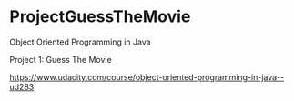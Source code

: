 # ProjectGuessTheMovie

Object Oriented Programming in Java

Project 1: Guess The Movie

https://www.udacity.com/course/object-oriented-programming-in-java--ud283
